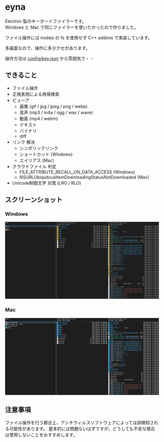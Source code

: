 # eyna

Electron 製のキーボードファイラーです。  
Windows と Mac で同じファイラーを使いたかったので作りました。

ファイル操作には nodejs の fs を使用せず C++ addons で実装しています。

多画面なので、操作に多少クセがあります。

操作方法は [config/key.json](config/key.json) から雰囲気で・・

## できること

- ファイル操作
- 正規表現による再帰検索
- ビューア
  - 画像 (gif / jpg / jpeg / png / webp)
  - 音声 (mp3 / m4a / ogg / wav / wave)
  - 動画 (mp4 / webm)
  - テキスト
  - バイナリ
  - diff
- リンク 解決
  - シンボリックリンク
  - ショートカット (Windows)
  - エイリアス (Mac)
- クラウドファイル 判定
  - FILE_ATTRIBUTE_RECALL_ON_DATA_ACCESS (Windows)
  - NSURLUbiquitousItemDownloadingStatusNotDownloaded (Mac)
- Unicode制御文字 対策 (LRO / RLO)

## スクリーンショット

### Windows

![](docs/img/0.0.28-win.png)

### Mac

![](docs/img/0.0.28-mac.png)

## 注意事項

ファイル操作を行う都合上、アンチウィルスソフトウェアによっては誤検知される可能性があります。
基本的には問題ないはずですが、どうしても不安な場合は使用しないことをおすすめします。

